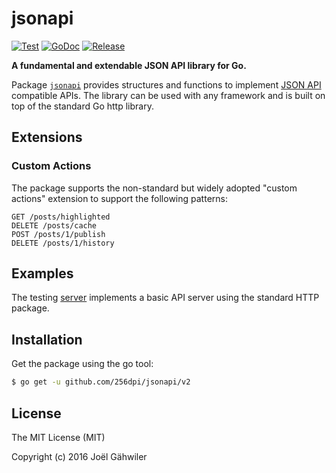 # jsonapi

[![Test](https://github.com/256dpi/jsonapi/actions/workflows/test.yml/badge.svg)](https://github.com/256dpi/jsonapi/actions/workflows/test.yml)
[![GoDoc](https://godoc.org/github.com/256dpi/jsonapi?status.svg)](http://godoc.org/github.com/256dpi/jsonapi)
[![Release](https://img.shields.io/github/release/256dpi/jsonapi.svg)](https://github.com/256dpi/jsonapi/releases)

**A fundamental and extendable JSON API library for Go.**

Package [`jsonapi`](http://godoc.org/github.com/256dpi/jsonapi) provides structures and functions to implement [JSON API](http://jsonapi.org) compatible APIs. The library can be used with any framework and is built on top of the standard Go http library.

## Extensions

### Custom Actions

The package supports the non-standard but widely adopted "custom actions" extension to support the following patterns:

```
GET /posts/highlighted
DELETE /posts/cache
POST /posts/1/publish
DELETE /posts/1/history
```

## Examples

The testing [server](https://github.com/256dpi/jsonapi/blob/master/server.go) implements a basic API server using the standard HTTP package.

## Installation

Get the package using the go tool:

```bash
$ go get -u github.com/256dpi/jsonapi/v2
```

## License

The MIT License (MIT)

Copyright (c) 2016 Joël Gähwiler
